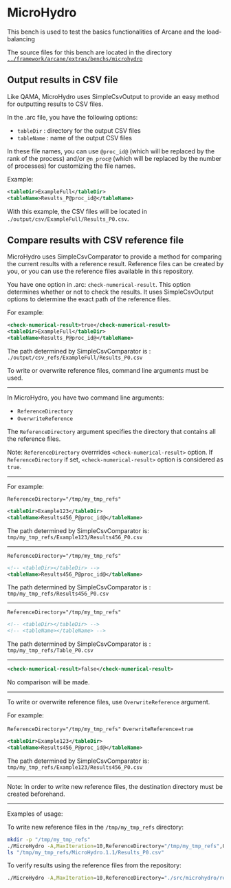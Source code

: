 # MicroHydro

This bench is used to test the basics functionalities of Arcane and the load-balancing

The source files for this bench are located in the directory [`../framework/arcane/extras/benchs/microhydro`](https://github.com/arcaneframework/framework/tree/main/arcane/extras/benchs/microhydro)


## Output results in CSV file

Like QAMA, MicroHydro uses SimpleCsvOutput to provide an easy method for outputting results
to CSV files.

In the .arc file, you have the following options:
- `tableDir`  : directory for the output CSV files
- `tableName` : name of the output CSV files

In these file names, you can use `@proc_id@` (which will be replaced by the rank of the process)
and/or `@n_proc@` (which will be replaced by the number of processes) for customizing the file names.

Example:
```xml
<tableDir>ExampleFull</tableDir>
<tableName>Results_P@proc_id@</tableName>
```
With this example, the CSV files will be located in `./output/csv/ExampleFull/Results_P0.csv`.


## Compare results with CSV reference file

MicroHydro uses SimpleCsvComparator to provide a method for comparing the current
results with a reference result. Reference files can be created by you,
or you can use the reference files available in this repository.

You have one option in .arc: `check-numerical-result`.
This option determines whether or not to check the results.
It uses SimpleCsvOutput options to determine the exact path of the reference files.

For example:
```xml
<check-numerical-result>true</check-numerical-result>
<tableDir>ExampleFull</tableDir>
<tableName>Results_P@proc_id@</tableName>
```
The path determined by SimpleCsvComparator is :
`./output/csv_refs/ExampleFull/Results_P0.csv`

To write or overwrite reference files, command line arguments must be used.
___
In MicroHydro, you have two command line arguments:
- `ReferenceDirectory`
- `OverwriteReference`

The `ReferenceDirectory` argument specifies the directory that contains all the reference files.

Note: `ReferenceDirectory` overrrides `<check-numerical-result>` option.
If `ReferenceDirectory` if set, `<check-numerical-result>` option is considered
as `true`.

___

For example:

`ReferenceDirectory="/tmp/my_tmp_refs"`
```xml
<tableDir>Example123</tableDir>
<tableName>Results456_P@proc_id@</tableName>
```
The path determined by SimpleCsvComparator is:
`tmp/my_tmp_refs/Example123/Results456_P0.csv`

___


`ReferenceDirectory="/tmp/my_tmp_refs"`
```xml
<!-- <tableDir></tableDir> -->
<tableName>Results456_P@proc_id@</tableName>
```
The path determined by SimpleCsvComparator is :
`tmp/my_tmp_refs/Results456_P0.csv`

___

`ReferenceDirectory="/tmp/my_tmp_refs"`
```xml
<!-- <tableDir></tableDir> -->
<!-- <tableName></tableName> -->
```
The path determined by SimpleCsvComparator is :
`tmp/my_tmp_refs/Table_P0.csv`
___

```xml
<check-numerical-result>false</check-numerical-result>
```
No comparison will be made.

___

To write or overwrite reference files, use `OverwriteReference`
argument.

For example:

`ReferenceDirectory="/tmp/my_tmp_refs"`
`OverwriteReference=true`
```xml
<tableDir>Example123</tableDir>
<tableName>Results456_P@proc_id@</tableName>
```
The path determined by SimpleCsvComparator is:
`tmp/my_tmp_refs/Example123/Results456_P0.csv`

___

Note:
In order to write new reference files, the destination directory
must be created beforehand.

___

Examples of usage:

To write new reference files in the `/tmp/my_tmp_refs` directory:
```bash
mkdir -p "/tmp/my_tmp_refs"
./MicroHydro -A,MaxIteration=10,ReferenceDirectory="/tmp/my_tmp_refs",OverwriteReference=true ./src/microhydro/data/MicroHydro.1.1.arc
ls "/tmp/my_tmp_refs/MicroHydro.1.1/Results_P0.csv"
```

To verify results using the reference files from the repository:
```bash
./MicroHydro -A,MaxIteration=10,ReferenceDirectory="./src/microhydro/reference_files" ./src/microhydro/data/MicroHydro.1.1.arc
```
